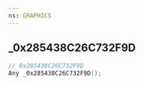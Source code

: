 ```yaml
---
ns: GRAPHICS
---
```

## _0x285438C26C732F9D

```c
// 0x285438C26C732F9D
Any _0x285438C26C732F9D();
```


